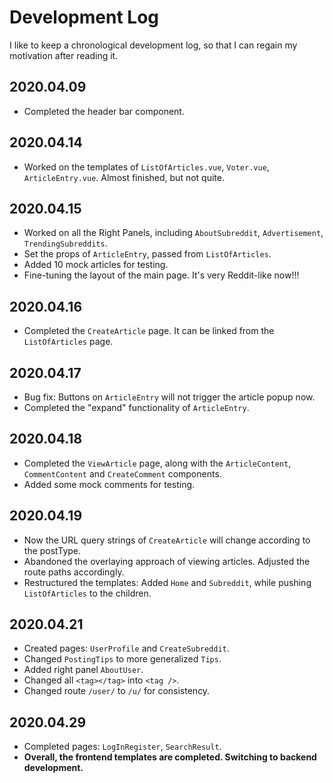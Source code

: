 # Development Log
I like to keep a chronological development log, so that I can regain my motivation after reading it.

## 2020.04.09
* Completed the header bar component.

## 2020.04.14
* Worked on the templates of `ListOfArticles.vue`, `Voter.vue`, `ArticleEntry.vue`. Almost finished, but not quite.

## 2020.04.15
* Worked on all the Right Panels, including `AboutSubreddit`, `Advertisement`, `TrendingSubreddits`.
* Set the props of `ArticleEntry`, passed from `ListOfArticles`.
* Added 10 mock articles for testing.
* Fine-tuning the layout of the main page. It's very Reddit-like now!!!

## 2020.04.16
* Completed the `CreateArticle` page. It can be linked from the `ListOfArticles` page.

## 2020.04.17
* Bug fix: Buttons on `ArticleEntry` will not trigger the article popup now.
* Completed the "expand" functionality of `ArticleEntry`.

## 2020.04.18
* Completed the `ViewArticle` page, along with the `ArticleContent`, `CommentContent` and `CreateComment` components.
* Added some mock comments for testing.

## 2020.04.19
* Now the URL query strings of `CreateArticle` will change according to the postType.
* Abandoned the overlaying approach of viewing articles. Adjusted the route paths accordingly.
* Restructured the templates: Added `Home` and `Subreddit`, while pushing `ListOfArticles` to the children.

## 2020.04.21
* Created pages: `UserProfile` and `CreateSubreddit`.
* Changed `PostingTips` to more generalized `Tips`.
* Added right panel `AboutUser`.
* Changed all `<tag></tag>` into `<tag />`.
* Changed route `/user/` to `/u/` for consistency.

## 2020.04.29
* Completed pages: `LogInRegister`, `SearchResult`.
* **Overall, the frontend templates are completed. Switching to backend development.**